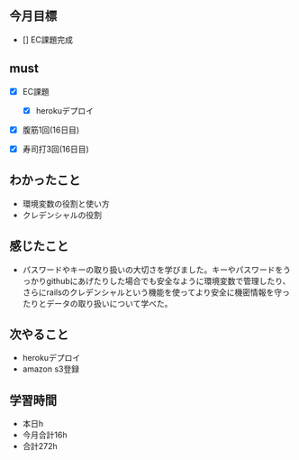 ## 今月目標
- [] EC課題完成



## must
- [x] EC課題
  - [x] herokuデプロイ
- [x] 腹筋1回(16日目)
- [x] 寿司打3回(16日目)



## わかったこと
- 環境変数の役割と使い方
- クレデンシャルの役割




## 感じたこと
- パスワードやキーの取り扱いの大切さを学びました。キーやパスワードをうっかりgithubにあげたりした場合でも安全なように環境変数で管理したり、さらにrailsのクレデンシャルという機能を使ってより安全に機密情報を守ったりとデータの取り扱いについて学べた。
  

## 次やること
  - herokuデプロイ
  - amazon s3登録

  

 

## 学習時間
  - 本日h
  - 今月合計16h
  - 合計272h




